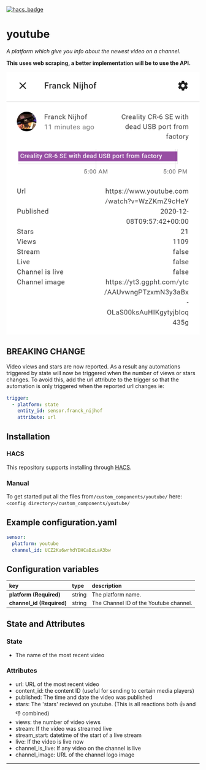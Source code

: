 [![hacs_badge](https://img.shields.io/badge/HACS-Default-41BDF5.svg?style=for-the-badge)](https://github.com/hacs/integration)
# youtube

_A platform which give you info about the newest video on a channel._

**This uses web scraping, a better implementation will be to use the API.**

![example][exampleimg]

## __BREAKING CHANGE__

Video views and stars are now reported.  As a result any automations triggered by state will now be triggered when the number of views or stars changes.  To avoid this, add the url attribute to the trigger so that the automation is only triggered when the reported url changes ie:

``` yaml
trigger:
  - platform: state
    entity_id: sensor.franck_nijhof
    attribute: url
```

## Installation
### HACS
This repository supports installing through [HACS](https://hacs.xyz/).
### Manual
To get started put all the files from`/custom_components/youtube/` here:
`<config directory>/custom_components/youtube/`

## Example configuration.yaml

```yaml
sensor:
  platform: youtube
  channel_id: UCZ2Ku6wrhdYDHCaBzLaA3bw
```

## Configuration variables

key | type | description
:--- | :--- | :---
**platform (Required)** | string | The platform name.
**channel_id (Required)** | string | The Channel ID of the Youtube channel.

## State and Attributes

### State

* The name of the most recent video

### Attributes

* url: URL of the most recent video
* content_id: the content ID (useful for sending to certain media players)
* published: The time and date the video was published
* stars: The 'stars' recieved on youtube. (This is all reactions both 👍 and 👎 combined)
* views: the number of video views
* stream: If the video was streamed live
* stream_start: datetime of the start of a live stream
* live: If the video is live now
* channel_is_live: If any video on the channel is live
* channel_image: URL of the channel logo image

***

[exampleimg]: example.png

